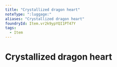 ```yaml
---
title: "Crystallized dragon heart"
noteType: ":luggage:"
aliases: "Crystallized dragon heart"
foundryId: Item.vr2k9ypYQI1PT47Y
tags:
  - Item
---
```


# Crystallized dragon heart

